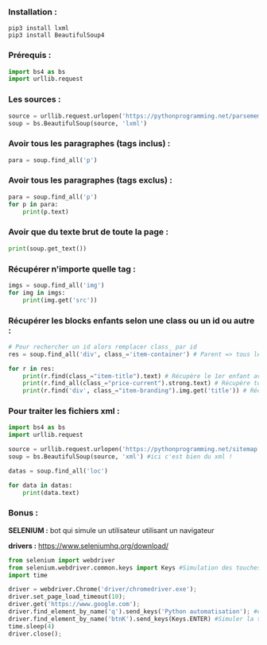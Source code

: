 ### Installation :

```shell
pip3 install lxml
pip3 install BeautifulSoup4
```
### Prérequis :

```py
import bs4 as bs
import urllib.request
```

### Les sources : 

```py
source = urllib.request.urlopen('https://pythonprogramming.net/parsememcparseface/').read()
soup = bs.BeautifulSoup(source, 'lxml')
```

### Avoir tous les paragraphes (tags inclus) :

```py
para = soup.find_all('p')
```

### Avoir tous les paragraphes (tags exclus) :

```py
para = soup.find_all('p')
for p in para:
    print(p.text)
```

### Avoir que du texte brut de toute la page :

```py
print(soup.get_text())
```

### Récupérer n'importe quelle tag :

```py
imgs = soup.find_all('img')
for img in imgs:
    print(img.get('src'))
```

### Récupérer les blocks enfants selon une class ou un id ou autre :

```py
# Pour rechercher un id alors remplacer class_ par id
res = soup.find_all('div', class_='item-container') # Parent => tous les divs avec la class "item-container"

for r in res:
    print(r.find(class_="item-title").text) # Récupère le 1er enfant avec une class "item-title" du parent 
    print(r.find_all(class_="price-current").strong.text) # Récupère tous les enfants strong de toutes balises avec class "price-curent" du parent
    print(r.find('div', class_="item-branding").img.get('title')) # Récupère le tag title depuis une image image du 1er enfant de toutes les divs avec une class "item-branding" du parent
```

### Pour traiter les fichiers xml :

```py
import bs4 as bs
import urllib.request

source = urllib.request.urlopen('https://pythonprogramming.net/sitemap.xml').read()
soup = bs.BeautifulSoup(source, 'xml') #ici c'est bien du xml !

datas = soup.find_all('loc')

for data in datas:
    print(data.text)
```

### Bonus :

**SELENIUM :** bot qui simule un utilisateur utilisant un navigateur

**drivers :** https://www.seleniumhq.org/download/

```py
from selenium import webdriver
from selenium.webdriver.common.keys import Keys #Simulation des touches clavier
import time 

driver = webdriver.Chrome('driver/chromedriver.exe');
driver.set_page_load_timeout(10);
driver.get('https://www.google.com');
driver.find_element_by_name('q').send_keys('Python automatisation'); #ecire sur un input avec un name="q"
driver.find_element_by_name('btnK').send_keys(Keys.ENTER) #Simuler la touche ENTER
time.sleep(4)
driver.close();
```
